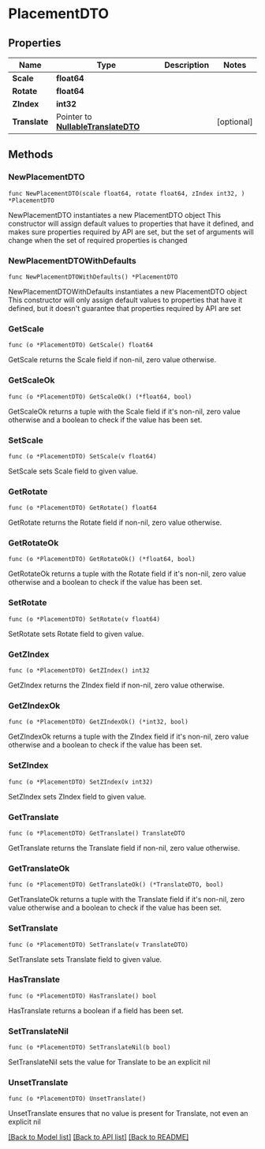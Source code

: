 # PlacementDTO

## Properties

Name | Type | Description | Notes
------------ | ------------- | ------------- | -------------
**Scale** | **float64** |  | 
**Rotate** | **float64** |  | 
**ZIndex** | **int32** |  | 
**Translate** | Pointer to [**NullableTranslateDTO**](TranslateDTO.md) |  | [optional] 

## Methods

### NewPlacementDTO

`func NewPlacementDTO(scale float64, rotate float64, zIndex int32, ) *PlacementDTO`

NewPlacementDTO instantiates a new PlacementDTO object
This constructor will assign default values to properties that have it defined,
and makes sure properties required by API are set, but the set of arguments
will change when the set of required properties is changed

### NewPlacementDTOWithDefaults

`func NewPlacementDTOWithDefaults() *PlacementDTO`

NewPlacementDTOWithDefaults instantiates a new PlacementDTO object
This constructor will only assign default values to properties that have it defined,
but it doesn't guarantee that properties required by API are set

### GetScale

`func (o *PlacementDTO) GetScale() float64`

GetScale returns the Scale field if non-nil, zero value otherwise.

### GetScaleOk

`func (o *PlacementDTO) GetScaleOk() (*float64, bool)`

GetScaleOk returns a tuple with the Scale field if it's non-nil, zero value otherwise
and a boolean to check if the value has been set.

### SetScale

`func (o *PlacementDTO) SetScale(v float64)`

SetScale sets Scale field to given value.


### GetRotate

`func (o *PlacementDTO) GetRotate() float64`

GetRotate returns the Rotate field if non-nil, zero value otherwise.

### GetRotateOk

`func (o *PlacementDTO) GetRotateOk() (*float64, bool)`

GetRotateOk returns a tuple with the Rotate field if it's non-nil, zero value otherwise
and a boolean to check if the value has been set.

### SetRotate

`func (o *PlacementDTO) SetRotate(v float64)`

SetRotate sets Rotate field to given value.


### GetZIndex

`func (o *PlacementDTO) GetZIndex() int32`

GetZIndex returns the ZIndex field if non-nil, zero value otherwise.

### GetZIndexOk

`func (o *PlacementDTO) GetZIndexOk() (*int32, bool)`

GetZIndexOk returns a tuple with the ZIndex field if it's non-nil, zero value otherwise
and a boolean to check if the value has been set.

### SetZIndex

`func (o *PlacementDTO) SetZIndex(v int32)`

SetZIndex sets ZIndex field to given value.


### GetTranslate

`func (o *PlacementDTO) GetTranslate() TranslateDTO`

GetTranslate returns the Translate field if non-nil, zero value otherwise.

### GetTranslateOk

`func (o *PlacementDTO) GetTranslateOk() (*TranslateDTO, bool)`

GetTranslateOk returns a tuple with the Translate field if it's non-nil, zero value otherwise
and a boolean to check if the value has been set.

### SetTranslate

`func (o *PlacementDTO) SetTranslate(v TranslateDTO)`

SetTranslate sets Translate field to given value.

### HasTranslate

`func (o *PlacementDTO) HasTranslate() bool`

HasTranslate returns a boolean if a field has been set.

### SetTranslateNil

`func (o *PlacementDTO) SetTranslateNil(b bool)`

 SetTranslateNil sets the value for Translate to be an explicit nil

### UnsetTranslate
`func (o *PlacementDTO) UnsetTranslate()`

UnsetTranslate ensures that no value is present for Translate, not even an explicit nil

[[Back to Model list]](../README.md#documentation-for-models) [[Back to API list]](../README.md#documentation-for-api-endpoints) [[Back to README]](../README.md)



